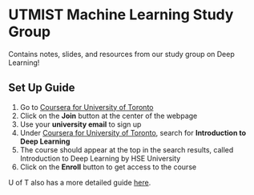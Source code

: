 # UTMIST Machine Learning Study Group

Contains notes, slides, and resources from our study group on Deep Learning!

## Set Up Guide

1. Go to [Coursera for University of Toronto](https://www.coursera.org/programs/coursera-for-university-of-toronto-ql0lg?currentTab=CATALOG)
2. Click on the **Join** button at the center of the webpage
3. Use your **university email** to sign up
4. Under [Coursera for University of Toronto](https://www.coursera.org/programs/coursera-for-university-of-toronto-ql0lg?currentTab=CATALOG), search for **Introduction to Deep Learning**
5. The course should appear at the top in the search results, called Introduction to Deep Learning by HSE University
6. Click on the **Enroll** button to get access to the course

U of T also has a more detailed guide [here](https://onlinelearning.utoronto.ca/coursera/).
